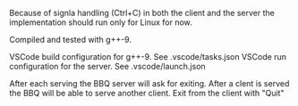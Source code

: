  
Because of signla handling (Ctrl+C) in both the client and the server the implementation should run only for Linux for now. 

Compiled and tested with  g++-9.

VSCode build configuration for g++-9. See .vscode/tasks.json
VSCode run configuration for the server. See .vscode/launch.json

After each serving the BBQ server will ask for exiting.
After a clent is served the BBQ will be able to serve another client.
Exit from the client with "Quit"


 

